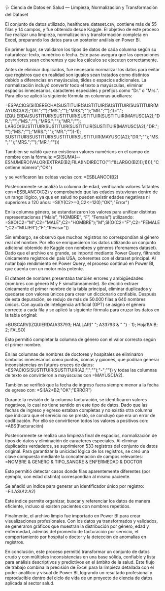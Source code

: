 🩺 Ciencia de Datos en Salud — Limpieza, Normalización y Transformación del Dataset

El conjunto de datos utilizado, healthcare_dataset.csv, contiene más de 55 filas y 14 campos, y fue obtenido desde Kaggle.
El objetivo de este proceso fue realizar una limpieza, normalización y transformación completa en Excel, preparando los datos para un posterior análisis en Power BI.

En primer lugar, se validaron los tipos de datos de cada columna según su naturaleza: texto, numérico o fecha.
Este paso asegura que las operaciones posteriores sean coherentes y que los cálculos se ejecuten correctamente.

Antes de eliminar duplicados, fue necesario normalizar los datos para evitar que registros que en realidad son iguales sean tratados como distintos debido a diferencias en mayúsculas, tildes o espacios adicionales.
La normalización incluyó convertir todo el texto a mayúsculas, eliminar espacios innecesarios, caracteres especiales y prefijos como “Dr.” o “Mrs.”.
Para ello se aplicó la siguiente fórmula en columnas auxiliares:

=ESPACIOS(SI(DERECHA(SUSTITUIR(SUSTITUIR(SUSTITUIR(SUSTITUIR(MAYUSC(A2);"DR.";"");"MS.";"");"MRS.";"");"MR.";"");1)="."; IZQUIERDA(SUSTITUIR(SUSTITUIR(SUSTITUIR(SUSTITUIR(MAYUSC(A2);"DR.";"");"MS.";"");"MRS.";"");"MR.";""); LARGO(SUSTITUIR(SUSTITUIR(SUSTITUIR(SUSTITUIR(MAYUSC(A2);"DR.";"");"MS.";"");"MRS.";"");"MR.";""))-1); SUSTITUIR(SUSTITUIR(SUSTITUIR(SUSTITUIR(MAYUSC(A2);"DR.";"");"MS.";"");"MRS.";"");"MR.";"")))

También se validó que no existieran valores numéricos en el campo de nombre con la fórmula:
=SI(SUMA(--ESNUMERO(VALOR(EXTRAE(B2;FILA(INDIRECTO("1:"&LARGO(B2)));1))));"Contiene número";"OK")

y se verificaron las celdas vacías con:
=ESBLANCO(B2)

Posteriormente se analizó la columna de edad, verificando valores faltantes con =ESBLANCO(C2) y comprobando que las edades estuvieran dentro de un rango lógico, ya que en salud no pueden existir edades negativas ni superiores a 120 años:
=SI(Y(C2>=0;C2<=120);"OK";"Error")

En la columna género, se estandarizaron los valores para unificar distintas representaciones (“Male”, “HOMBRE”, “F”, “Female”) utilizando:
=SI(O(C2="M";C2="MALE";C2="HOMBRE");"M";SI(O(C2="F";C2="FEMALE";C2="MUJER");"F";"Revisar"))

Sin embargo, se observó que muchos registros no correspondían al género real del nombre.
Por ello se enriquecieron los datos utilizando un conjunto adicional obtenido de Kaggle con nombres y géneros (forenames dataset).
Dado que el archivo era grande, se importó mediante Power Query, filtrando únicamente registros del país USA, coherentes con el dataset principal.
Al notar bajo rendimiento en Power Query, el proceso continuó en Power BI, que cuenta con un motor más potente.

El dataset de nombres presentaba también errores y ambigüedades (nombres con género M y F simultáneamente).
Se decidió extraer únicamente el primer nombre de la tabla principal, eliminar duplicados y quedarse con valores únicos para crear un diccionario confiable.
Después de esta depuración, se redujo de más de 50.000 filas a 640 nombres únicos.
Con ayuda de inteligencia artificial (GPT) se asignó el género correcto a cada fila y se aplicó la siguiente fórmula para cruzar los datos en la tabla original:

=BUSCARV(IZQUIERDA(A33793; HALLAR(" "; A33793 & " ") - 1); Hoja1!A:B; 2; FALSO)

Esto permitió completar la columna de género con el valor correcto según el primer nombre.

En las columnas de nombres de doctores y hospitales se eliminaron símbolos innecesarios como puntos, comas y guiones, que podrían generar inconsistencias en futuros cruces de datos:
=ESPACIOS(SUSTITUIR(SUSTITUIR(A2;",";"");"-";""))
y todas las columnas de texto se convirtieron a mayúsculas con =MAYUSC(A2).

También se verificó que la fecha de ingreso fuera siempre menor a la fecha de egreso con:
=SI(A2<B2;"OK";"ERROR")

Durante la revisión de la columna facturación, se identificaron valores negativos, lo cual no tiene sentido en este tipo de datos.
Dado que las fechas de ingreso y egreso estaban completas y no existía otra columna que indicara que el servicio no se prestó, se concluyó que era un error de codificación.
Por ello se convirtieron todos los valores a positivos con:
=ABS(Facturación)

Posteriormente se realizó una limpieza final de espacios, normalización de tipos de datos y eliminación de caracteres especiales.
Al eliminar duplicados verdaderos, se suprimieron 533 registros del conjunto de datos original.
Para garantizar la unicidad lógica de los registros, se creó una clave compuesta mediante la concatenación de campos relevantes:
=NOMBRE & GENERO & TIPO_SANGRE & ENFERMEDAD & DOCTOR

Esto permitió detectar casos donde filas aparentemente diferentes (por ejemplo, con edad distinta) correspondían al mismo paciente.

Se añadió un índice para generar un identificador único por registro:
=FILAS($A$2:A2)

Este índice permite organizar, buscar y referenciar los datos de manera eficiente, incluso si existen pacientes con nombres repetidos.

Finalmente, el archivo limpio fue importado en Power BI para crear visualizaciones profesionales.
Con los datos ya transformados y validados, se generaron gráficos que muestran la distribución por género, edad y enfermedad, además del promedio de facturación por servicio, el comportamiento por hospital o doctor y la detección de anomalías en registros.

En conclusión, este proceso permitió transformar un conjunto de datos crudo y con múltiples inconsistencias en una base sólida, confiable y lista para análisis descriptivos y predictivos en el ámbito de la salud.
Este flujo de trabajo combina la precisión de Excel para la limpieza detallada con el poder analítico y visual de Power BI, logrando un resultado profesional y reproducible dentro del ciclo de vida de un proyecto de ciencia de datos aplicada al sector salud.
